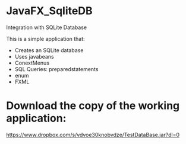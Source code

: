 # JavaFX_SqliteDB
Integration with SQLite Database

This is a simple application that:
- Creates an SQLite database
- Uses javabeans
- ConextMenus
- SQL Queries: preparedstatements
- enum
- FXML

# Download the copy of the working application:
https://www.dropbox.com/s/vdvoe30knobvdze/TestDataBase.jar?dl=0
